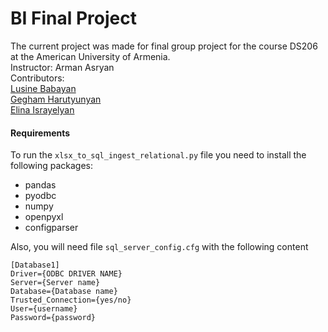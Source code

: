 # BI Final Project 
The current project was made for final group project for the course DS206 at the American University of Armenia.\
Instructor: Arman Asryan \
Contributors: \
[Lusine Babayan](mailto:lusine_babayan@edu.aua.am) \
[Gegham Harutyunyan](mailto:gegham_harutyunyan@edu.aua.am) \
[Elina Israyelyan](mailto:elina_israyelyan@edu.aua.am)


#### Requirements
To run the `xlsx_to_sql_ingest_relational.py`  file you need to install the following packages:
* pandas
* pyodbc
* numpy 
* openpyxl
* configparser 



Also, you will need file `sql_server_config.cfg` with the following content
```
[Database1]
Driver={ODBC DRIVER NAME}
Server={Server name}
Database={Database name}
Trusted_Connection={yes/no}
User={username}
Password={password}
```